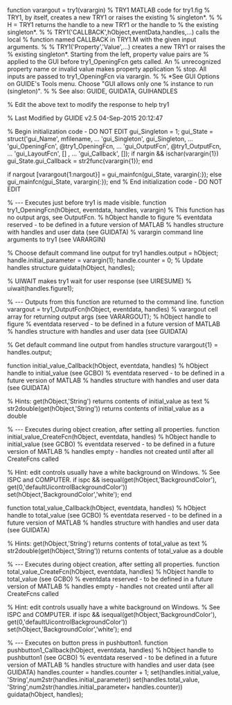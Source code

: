 function varargout = try1(varargin)
% TRY1 MATLAB code for try1.fig
%      TRY1, by itself, creates a new TRY1 or raises the existing
%      singleton*.
%
%      H = TRY1 returns the handle to a new TRY1 or the handle to
%      the existing singleton*.
%
%      TRY1('CALLBACK',hObject,eventData,handles,...) calls the local
%      function named CALLBACK in TRY1.M with the given input arguments.
%
%      TRY1('Property','Value',...) creates a new TRY1 or raises the
%      existing singleton*.  Starting from the left, property value pairs are
%      applied to the GUI before try1_OpeningFcn gets called.  An
%      unrecognized property name or invalid value makes property application
%      stop.  All inputs are passed to try1_OpeningFcn via varargin.
%
%      *See GUI Options on GUIDE's Tools menu.  Choose "GUI allows only one
%      instance to run (singleton)".
%
% See also: GUIDE, GUIDATA, GUIHANDLES

% Edit the above text to modify the response to help try1

% Last Modified by GUIDE v2.5 04-Sep-2015 20:12:47

% Begin initialization code - DO NOT EDIT
gui_Singleton = 1;
gui_State = struct('gui_Name',       mfilename, ...
                   'gui_Singleton',  gui_Singleton, ...
                   'gui_OpeningFcn', @try1_OpeningFcn, ...
                   'gui_OutputFcn',  @try1_OutputFcn, ...
                   'gui_LayoutFcn',  [] , ...
                   'gui_Callback',   []);
if nargin && ischar(varargin{1})
    gui_State.gui_Callback = str2func(varargin{1});
end

if nargout
    [varargout{1:nargout}] = gui_mainfcn(gui_State, varargin{:});
else
    gui_mainfcn(gui_State, varargin{:});
end
% End initialization code - DO NOT EDIT


% --- Executes just before try1 is made visible.
function try1_OpeningFcn(hObject, eventdata, handles, varargin)
% This function has no output args, see OutputFcn.
% hObject    handle to figure
% eventdata  reserved - to be defined in a future version of MATLAB
% handles    structure with handles and user data (see GUIDATA)
% varargin   command line arguments to try1 (see VARARGIN)

% Choose default command line output for try1
handles.output = hObject;
handle.initial_parameter = varargin(1);
handle.counter = 0;
% Update handles structure
guidata(hObject, handles);

% UIWAIT makes try1 wait for user response (see UIRESUME)
% uiwait(handles.figure1);


% --- Outputs from this function are returned to the command line.
function varargout = try1_OutputFcn(hObject, eventdata, handles) 
% varargout  cell array for returning output args (see VARARGOUT);
% hObject    handle to figure
% eventdata  reserved - to be defined in a future version of MATLAB
% handles    structure with handles and user data (see GUIDATA)

% Get default command line output from handles structure
varargout{1} = handles.output;



function initial_value_Callback(hObject, eventdata, handles)
% hObject    handle to initial_value (see GCBO)
% eventdata  reserved - to be defined in a future version of MATLAB
% handles    structure with handles and user data (see GUIDATA)

% Hints: get(hObject,'String') returns contents of initial_value as text
%        str2double(get(hObject,'String')) returns contents of initial_value as a double


% --- Executes during object creation, after setting all properties.
function initial_value_CreateFcn(hObject, eventdata, handles)
% hObject    handle to initial_value (see GCBO)
% eventdata  reserved - to be defined in a future version of MATLAB
% handles    empty - handles not created until after all CreateFcns called

% Hint: edit controls usually have a white background on Windows.
%       See ISPC and COMPUTER.
if ispc && isequal(get(hObject,'BackgroundColor'), get(0,'defaultUicontrolBackgroundColor'))
    set(hObject,'BackgroundColor','white');
end



function total_value_Callback(hObject, eventdata, handles)
% hObject    handle to total_value (see GCBO)
% eventdata  reserved - to be defined in a future version of MATLAB
% handles    structure with handles and user data (see GUIDATA)

% Hints: get(hObject,'String') returns contents of total_value as text
%        str2double(get(hObject,'String')) returns contents of total_value as a double


% --- Executes during object creation, after setting all properties.
function total_value_CreateFcn(hObject, eventdata, handles)
% hObject    handle to total_value (see GCBO)
% eventdata  reserved - to be defined in a future version of MATLAB
% handles    empty - handles not created until after all CreateFcns called

% Hint: edit controls usually have a white background on Windows.
%       See ISPC and COMPUTER.
if ispc && isequal(get(hObject,'BackgroundColor'), get(0,'defaultUicontrolBackgroundColor'))
    set(hObject,'BackgroundColor','white');
end


% --- Executes on button press in pushbutton1.
function pushbutton1_Callback(hObject, eventdata, handles)
% hObject    handle to pushbutton1 (see GCBO)
% eventdata  reserved - to be defined in a future version of MATLAB
% handles    structure with handles and user data (see GUIDATA)
handles.counter = handles.counter + 1;
set(handles.initial_value, 'String',num2str(handles.initial_parameter))
set(handles.total_value, 'String',num2str(handles.initial_parameter+ handles.counter))
guidata(hObject, handles);
